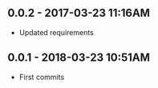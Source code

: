 ## 0.0.2 - 2017-03-23 11:16AM

- Updated requirements

## 0.0.1 - 2018-03-23 10:51AM

- First commits
